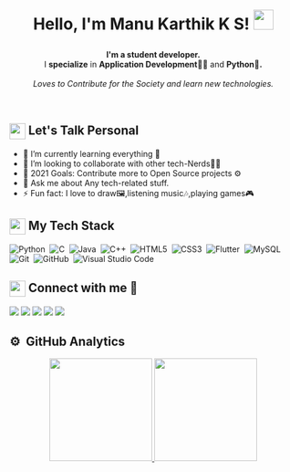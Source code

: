 <h1><p align="center">Hello, I'm Manu Karthik K S! <img src="https://media.giphy.com/media/hvRJCLFzcasrR4ia7z/giphy.gif" width="35px"></h1></a></p>

<p align="center"><b>I'm a student developer.</b><br/>I <b>specialize</b> in <b>Application Development👩‍💻</b> and <b>Python🐍.</b><br><br> <i>Loves to Contribute for the Society and learn new technologies.</i><br></p><br/>

<summary><h2><img src="https://emojis.slackmojis.com/emojis/images/1453406830/264/success-kid.png?1453406830" align="center"
                width="28" /> Let's Talk Personal</h2></summary>

- 🌱 I’m currently learning everything 🤣
- 👯 I’m looking to collaborate with other tech-Nerds👩‍💻
- 🥅 2021 Goals: Contribute more to Open Source projects ⚙
- 💬 Ask me about  Any tech-related stuff.
- ⚡ Fun fact: I love to draw🖼,listening music🎶,playing games🎮

<summary><h2><img src="https://emojis.slackmojis.com/emojis/images/1471045839/792/computer.gif?1471045839" align="center"
                width="28" /> My Tech Stack</h2> </summary>
          
![Python](https://img.shields.io/badge/Python-3776AB?flat&logo=python&logoColor=white)&nbsp;
![C](https://img.shields.io/badge/C-00599C?flat&logo=c&logoColor=white)&nbsp;
![Java](https://img.shields.io/badge/Java-ED8B00?flat&logo=java&logoColor=white)&nbsp;
![C++](https://img.shields.io/badge/C%2B%2B-00599C?flat&logo=c%2B%2B&logoColor=white)&nbsp;
![HTML5](https://img.shields.io/badge/HTML5-E34F26?flat&logo=html5&logoColor=white)&nbsp;
![CSS3](https://img.shields.io/badge/CSS3-1572B6?flat&logo=css3&logoColor=white)&nbsp;
![Flutter](https://img.shields.io/badge/Flutter-02569B?flat&logo=flutter&logoColor=white)&nbsp;
![MySQL](https://img.shields.io/badge/MySQL-00000F?flat&logo=mysql&logoColor=white)&nbsp;
![Git](https://img.shields.io/badge/Git-F05032?flat&logo=git&logoColor=white)&nbsp;
![GitHub](https://img.shields.io/badge/-GitHub-05122A?style=flat&logo=github)&nbsp;
![Visual Studio Code](https://img.shields.io/badge/-Visual%20Studio%20Code-05122A?style=flat&logo=visual-studio-code&logoColor=007ACC)&nbsp;
<br>

<summary><h2><img src="https://emojis.slackmojis.com/emojis/images/1605722420/11386/among_us_orange_dance.gif?1605722420" align="center"
                width="28" /> Connect with me 📶</h2></summary>

<p align = "center">
  
[<img src="https://img.shields.io/badge/Gmail-D14836?style=for-the-badge&logo=gmail&logoColor=white" />](mailto:manukarthik097@gmail.com)
[<img src="https://img.shields.io/badge/linkedin-%230077B5.svg?&style=for-the-badge&logo=linkedin&logoColor=white" />](https://www.linkedin.com/in/manu-karthik-k-s/)
[<img src = "https://img.shields.io/badge/instagram-%23E4405F.svg?&style=for-the-badge&logo=instagram&logoColor=white">](https://www.instagram.com/manugourisankaram/)
[<img src = "https://img.shields.io/badge/WhatsApp-25D366?style=for-the-badge&logo=whatsapp&logoColor=white">](https://api.whatsapp.com/send?phone=9496699207&text=Chat%20with%20Manu)
[<img src="https://img.shields.io/badge/facebook-%231877F2.svg?&style=for-the-badge&logo=facebook&logoColor=white" />](https://www.facebook.com/manu.karthik.3388)


</p>

<summary><h2>⚙️ &nbsp;GitHub Analytics</h2></summary>

<p align="center">
<a href="https://github.com/MANU-KARTHIK-K-S/">
  <img height="180em" src="https://github-readme-stats-eight-theta.vercel.app/api?username=MANU-KARTHIK-K-S&show_icons=true&theme=algolia&include_all_commits=true&count_private=true"/>
  <img height="180em" src="https://github-readme-stats-eight-theta.vercel.app/api/top-langs/?username=MANU-KARTHIK-K-S&layout=compact&langs_count=8&theme=algolia"/>
</a>
</p>

<!---
MANU-KARTHIK-K-S/MANU-KARTHIK-K-S is a ✨ special ✨ repository because its `README.md` (this file) appears on your GitHub profile.
You can click the Preview link to take a look at your changes.
--->
